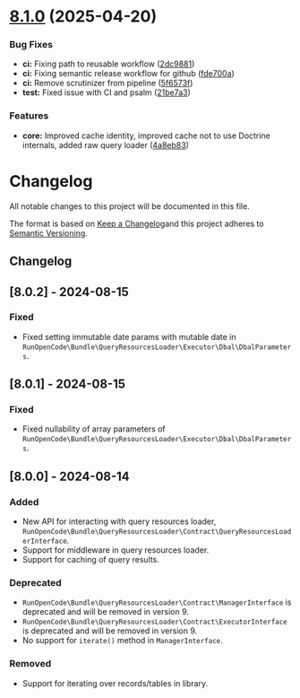 # [8.1.0](https://github.com/RunOpenCode/query-resources-loader-bundle/compare/8.0.2...8.1.0) (2025-04-20)


### Bug Fixes

* **ci:** Fixing path to reusable workflow ([2dc9881](https://github.com/RunOpenCode/query-resources-loader-bundle/commit/2dc9881c5a2d831761d438fd398c952f4cc90fec))
* **ci:** Fixing semantic release workflow for github ([fde700a](https://github.com/RunOpenCode/query-resources-loader-bundle/commit/fde700a18f6125b5aeadc444a6f7da29e02d0fd3))
* **ci:** Remove scrutinizer from pipeline ([5f6573f](https://github.com/RunOpenCode/query-resources-loader-bundle/commit/5f6573f27b836ed45c3133992aa56232e5a25474))
* **test:** Fixed issue with CI and psalm ([21be7a3](https://github.com/RunOpenCode/query-resources-loader-bundle/commit/21be7a385e212e34246bc9910ae3d857a665ad67))


### Features

* **core:** Improved cache identity, improved cache not to use Doctrine internals, added raw query loader ([4a8eb83](https://github.com/RunOpenCode/query-resources-loader-bundle/commit/4a8eb83724d600d49093a57792bac114f22b394e))

# Changelog

All notable changes to this project will be documented in this file.

The format is based on [Keep a Changelog](http://keepachangelog.com/)and this project adheres to
[Semantic Versioning](http://semver.org/).

## Changelog

## [8.0.2] - 2024-08-15

### Fixed

- Fixed setting immutable date params with mutable date in
  `RunOpenCode\Bundle\QueryResourcesLoader\Executor\Dbal\DbalParameters`.

## [8.0.1] - 2024-08-15

### Fixed

- Fixed nullability of array parameters of `RunOpenCode\Bundle\QueryResourcesLoader\Executor\Dbal\DbalParameters`.

## [8.0.0] - 2024-08-14

### Added

- New API for interacting with query resources loader,
  `RunOpenCode\Bundle\QueryResourcesLoader\Contract\QueryResourcesLoaderInterface`.
- Support for middleware in query resources loader.
- Support for caching of query results.

### Deprecated

- `RunOpenCode\Bundle\QueryResourcesLoader\Contract\ManagerInterface` is deprecated and will be removed in version 9.
- `RunOpenCode\Bundle\QueryResourcesLoader\Contract\ExecutorInterface` is deprecated and will be removed in version 9.
- No support for `iterate()` method in `ManagerInterface`.

### Removed

- Support for iterating over records/tables in library.
